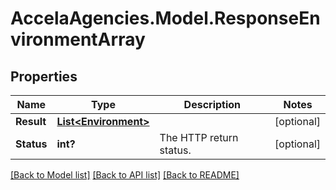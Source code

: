 # AccelaAgencies.Model.ResponseEnvironmentArray
## Properties

Name | Type | Description | Notes
------------ | ------------- | ------------- | -------------
**Result** | [**List&lt;Environment&gt;**](Environment.md) |  | [optional] 
**Status** | **int?** | The HTTP return status. | [optional] 

[[Back to Model list]](../README.md#documentation-for-models) [[Back to API list]](../README.md#documentation-for-api-endpoints) [[Back to README]](../README.md)

